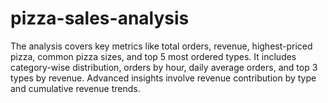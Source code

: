 # pizza-sales-analysis
The analysis covers key metrics like total orders, revenue, highest-priced pizza, common pizza sizes, and top 5 most ordered types. It includes category-wise distribution, orders by hour, daily average orders, and top 3 types by revenue. Advanced insights involve revenue contribution by type and cumulative revenue trends.
